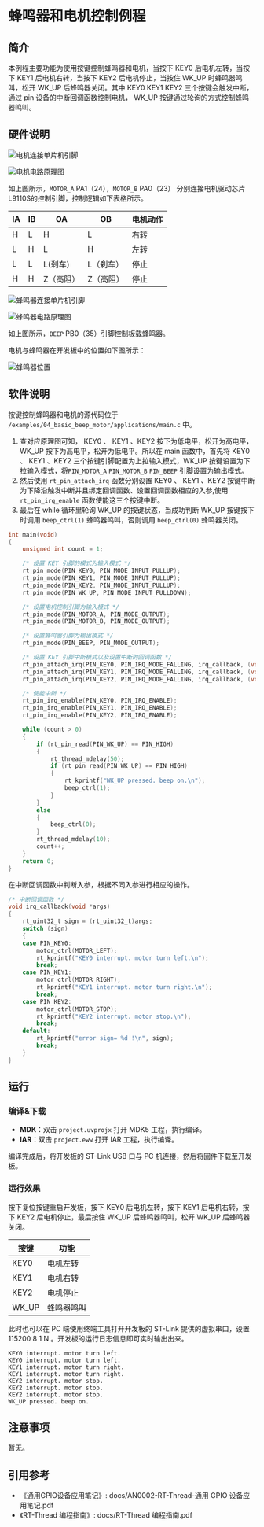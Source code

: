 # 蜂鸣器和电机控制例程

## 简介

本例程主要功能为使用按键控制蜂鸣器和电机，当按下 KEY0 后电机左转，当按下 KEY1 后电机右转，当按下 KEY2 后电机停止，当按住 WK_UP 时蜂鸣器鸣叫，松开 WK_UP 后蜂鸣器关闭。其中 KEY0 KEY1 KEY2 三个按键会触发中断，通过 pin 设备的中断回调函数控制电机， WK_UP 按键通过轮询的方式控制蜂鸣器鸣叫。

## 硬件说明

![电机连接单片机引脚](../../docs/figures/04_basic_beep_motor/motor.png)

![电机电路原理图](../../docs/figures/04_basic_beep_motor/motor_1.png)

如上图所示，`MOTOR_A` PA1（24），`MOTOR_B` PA0（23） 分别连接电机驱动芯片L9110S的控制引脚，控制逻辑如下表格所示。

|IA|IB|OA|OB|电机动作|
|--|--|--|--|--|
|H|L|H|L|右转|
|L|H|L|H|左转|
|L|L|L(刹车)|L（刹车）|停止|
|H|H|Z（高阻）|Z（高阻）|停止|

![蜂鸣器连接单片机引脚](../../docs/figures/04_basic_beep_motor/beep.png)

![蜂鸣器电路原理图](../../docs/figures/04_basic_beep_motor/beep_1.png)

如上图所示，`BEEP` PB0（35）引脚控制板载蜂鸣器。

电机与蜂鸣器在开发板中的位置如下图所示：

![蜂鸣器位置](../../docs/figures/04_basic_beep_motor/obj.png)


## 软件说明

按键控制蜂鸣器和电机的源代码位于 `/examples/04_basic_beep_motor/applications/main.c` 中。

1. 查对应原理图可知， KEY0 、 KEY1 、KEY2 按下为低电平，松开为高电平， WK_UP 按下为高电平，松开为低电平。所以在 main 函数中，首先将 KEY0 、 KEY1 、KEY2 三个按键引脚配置为上拉输入模式，WK_UP 按键设置为下拉输入模式，将`PIN_MOTOR_A` `PIN_MOTOR_B` `PIN_BEEP` 引脚设置为输出模式。
2. 然后使用 `rt_pin_attach_irq` 函数分别设置 KEY0 、 KEY1 、KEY2 按键中断为下降沿触发中断并且绑定回调函数、设置回调函数相应的入参,使用 `rt_pin_irq_enable` 函数使能这三个按键中断。
3. 最后在 while 循环里轮询 WK_UP 的按键状态，当成功判断 WK_UP 按键按下时调用 `beep_ctrl(1)` 蜂鸣器鸣叫，否则调用 `beep_ctrl(0)` 蜂鸣器关闭。


```c
int main(void)
{
    unsigned int count = 1;

    /* 设置 KEY 引脚的模式为输入模式 */
    rt_pin_mode(PIN_KEY0, PIN_MODE_INPUT_PULLUP);
    rt_pin_mode(PIN_KEY1, PIN_MODE_INPUT_PULLUP);
    rt_pin_mode(PIN_KEY2, PIN_MODE_INPUT_PULLUP);
    rt_pin_mode(PIN_WK_UP, PIN_MODE_INPUT_PULLDOWN);

    /* 设置电机控制引脚为输入模式 */
    rt_pin_mode(PIN_MOTOR_A, PIN_MODE_OUTPUT);
    rt_pin_mode(PIN_MOTOR_B, PIN_MODE_OUTPUT);

    /* 设置蜂鸣器引脚为输出模式 */
    rt_pin_mode(PIN_BEEP, PIN_MODE_OUTPUT);

    /* 设置 KEY 引脚中断模式以及设置中断的回调函数 */
    rt_pin_attach_irq(PIN_KEY0, PIN_IRQ_MODE_FALLING, irq_callback, (void *)PIN_KEY0);
    rt_pin_attach_irq(PIN_KEY1, PIN_IRQ_MODE_FALLING, irq_callback, (void *)PIN_KEY1);
    rt_pin_attach_irq(PIN_KEY2, PIN_IRQ_MODE_FALLING, irq_callback, (void *)PIN_KEY2);

    /* 使能中断 */
    rt_pin_irq_enable(PIN_KEY0, PIN_IRQ_ENABLE);
    rt_pin_irq_enable(PIN_KEY1, PIN_IRQ_ENABLE);
    rt_pin_irq_enable(PIN_KEY2, PIN_IRQ_ENABLE);

    while (count > 0)
    {
        if (rt_pin_read(PIN_WK_UP) == PIN_HIGH)
        {
            rt_thread_mdelay(50);
            if (rt_pin_read(PIN_WK_UP) == PIN_HIGH)
            {
                rt_kprintf("WK_UP pressed. beep on.\n");
                beep_ctrl(1);
            }
        }
        else
        {
            beep_ctrl(0);
        }
        rt_thread_mdelay(10);
        count++;
    }
    return 0;
}
```

在中断回调函数中判断入参，根据不同入参进行相应的操作。

```c
/* 中断回调函数 */
void irq_callback(void *args)
{
    rt_uint32_t sign = (rt_uint32_t)args;
    switch (sign)
    {
    case PIN_KEY0:
        motor_ctrl(MOTOR_LEFT);
        rt_kprintf("KEY0 interrupt. motor turn left.\n");
        break;
    case PIN_KEY1:
        motor_ctrl(MOTOR_RIGHT);
        rt_kprintf("KEY1 interrupt. motor turn right.\n");
        break;
    case PIN_KEY2:
        motor_ctrl(MOTOR_STOP);
        rt_kprintf("KEY2 interrupt. motor stop.\n");
        break;
    default:
        rt_kprintf("error sign= %d !\n", sign);
        break;
    }
}
```

## 运行

### 编译&下载

- **MDK**：双击 `project.uvprojx` 打开 MDK5 工程，执行编译。
- **IAR**：双击 `project.eww` 打开 IAR 工程，执行编译。

编译完成后，将开发板的 ST-Link USB 口与 PC 机连接，然后将固件下载至开发板。

### 运行效果

按下复位按键重启开发板，按下 KEY0 后电机左转，按下 KEY1 后电机右转，按下 KEY2 后电机停止，最后按住 WK_UP 后蜂鸣器鸣叫，松开 WK_UP 后蜂鸣器关闭。

|按键|功能|
|----|---|
|KEY0|电机左转|
|KEY1|电机右转|
|KEY2|电机停止|
|WK_UP|蜂鸣器鸣叫|

此时也可以在 PC 端使用终端工具打开开发板的 ST-Link 提供的虚拟串口，设置 115200 8 1 N 。开发板的运行日志信息即可实时输出出来。

```shell
KEY0 interrupt. motor turn left.
KEY0 interrupt. motor turn left.
KEY1 interrupt. motor turn right.
KEY1 interrupt. motor turn right.
KEY2 interrupt. motor stop.
KEY2 interrupt. motor stop.
KEY2 interrupt. motor stop.
WK_UP pressed. beep on.
```

## 注意事项

暂无。

## 引用参考

- 《通用GPIO设备应用笔记》: docs/AN0002-RT-Thread-通用 GPIO 设备应用笔记.pdf
- 《RT-Thread 编程指南》: docs/RT-Thread 编程指南.pdf